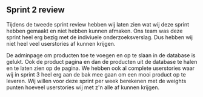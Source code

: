 ## Sprint 2 review

Tijdens de tweede sprint review hebben wij laten zien wat wij deze sprint hebben gemaakt en niet hebben kunnen afmaken.
Ons team was deze sprint heel erg bezig met de indiviuele onderzoeksverslag. Dus hebben wij niet heel veel userstories af kunnen krijgen.

De adminpage om producten toe te voegen en op te slaan in de database is gelukt. Ook de product pagina en dan de producten uit de database te halen en te laten zien op de pagina. We hebben ook al complete userstories waar wij in sprint 3 heel erg aan de bak mee gaan om een mooi product op te leveren. Wij willen voor deze sprint per week berekenen met de weights punten hoeveel userstories wij met z'n alle af kunnen krijgen.  